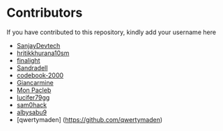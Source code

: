 # Contributors

If you have contributed to this repository, kindly add your username here


- [SanjayDevtech](https://github.com/SanjayDevTech)
- [hritikkhurana10sm](https://github.com/hritikkhurana10sm)
- [finalight](https://github.com/finalight)
- [Sandradell](https://github.com/Sandradell)
- [codebook-2000](https://github.com/codebook-2000)
- [Giancarmine](https://github.com/Giancarmine)
- [Mon Pacleb](https://github.com/bananaKetchup)
- [lucifer79gg](https://github.com/lucifer79gg)
- [sam0hack](https://github.com/sam0hack)
- [albysabu9](https://github.com/albysabu9)
- [qwertymaden] (https://github.com/qwertymaden)
